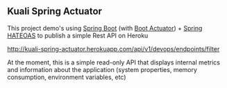 Kuali Spring Actuator
-------

This project demo's using [Spring Boot](http://projects.spring.io/spring-boot/) (with [Boot Actuator](http://docs.spring.io/spring-boot/docs/current/reference/htmlsingle/#production-ready)) + [Spring HATEOAS](http://projects.spring.io/spring-hateoas/) to publish a simple Rest API on Heroku

http://kuali-spring-actuator.herokuapp.com/api/v1/devops/endpoints/filter 

At the moment, this is a simple read-only API that displays internal metrics and information about the application (system properties, memory consumption, environment variables, etc) 


